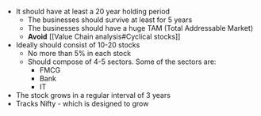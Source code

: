 * It should have at least a 20 year holding period
	* The businesses should survive at least for 5 years
	* The businesses should have a huge TAM (Total Addressable Market)
	* **Avoid** [[Value Chain analysis#Cyclical stocks]]
* Ideally should consist of 10-20 stocks
	* No more than 5% in each stock
	* Should compose of 4-5 sectors. Some of the sectors are:
		* FMCG
		* Bank
		* IT
* The stock grows in a regular interval of 3 years
* Tracks Nifty - which is designed to grow